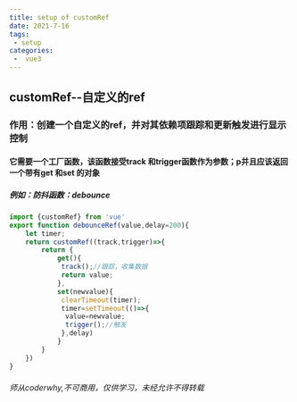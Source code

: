 ```yaml
---
title: setup of customRef
date: 2021-7-16
tags:
 - setup
categories:
 -  vue3
---
```

## customRef--自定义的ref
### 作用：创建一个自定义的ref，并对其依赖项跟踪和更新触发进行显示控制
#### 它需要一个工厂函数，该函数接受track 和trigger函数作为参数；p并且应该返回一个带有get 和set 的对象
##### 例如：防抖函数：debounce
```js
import {customRef} from 'vue'
export function debounceRef(value,delay=200){
    let timer;
    return customRef((track,trigger)=>{
        return {
            get(){
             track();//跟踪，收集数据
             return value;
            },
            set(newvalue){
             clearTimeout(timer);
             timer=setTimeout(()=>{
              value=newvalue;
              trigger();//触发
             },delay)
            }
        }
    })
}
```
###### 师从coderwhy,不可商用，仅供学习，未经允许不得转载
